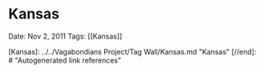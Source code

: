 # Kansas

Date: Nov 2, 2011
Tags: [[Kansas]]

[//begin]: # "Autogenerated link references for markdown compatibility"
[Kansas]: ../../Vagabondians Project/Tag Wall/Kansas.md "Kansas"
[//end]: # "Autogenerated link references"
